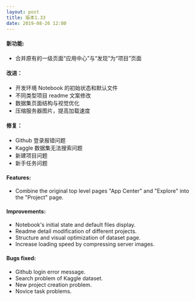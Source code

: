 ```yaml
---
layout: post
title: 版本1.33
date: 2019-08-26 12:00
---
```


#### 新功能:
- 合并原有的一级页面“应用中心”与“发现”为“项目”页面

#### 改进：
- 开发环境 Notebook 的初始状态和默认文件
- 不同类型项目 readme 文案修改
- 数据集页面结构与视觉优化
- 压缩服务器图片，提高加载速度

#### 修复：
- Github 登录报错问题
- Kaggle 数据集无法搜索问题
- 新建项目问题
- 新手任务问题

#### Features:
- Combine the original top level pages "App Center" and "Explore" into the "Project" page.

#### Improvements:
- Notebook's initial state and default files display.
- Readme detail modification of different projects. 
- Structure and visual optimization of dataset page.
- Increase loading speed by compressing server images.

#### Bugs fixed:
- Github login error message.
- Search problem of Kaggle dataset. 
- New project creation problem.
- Novice task problems.

